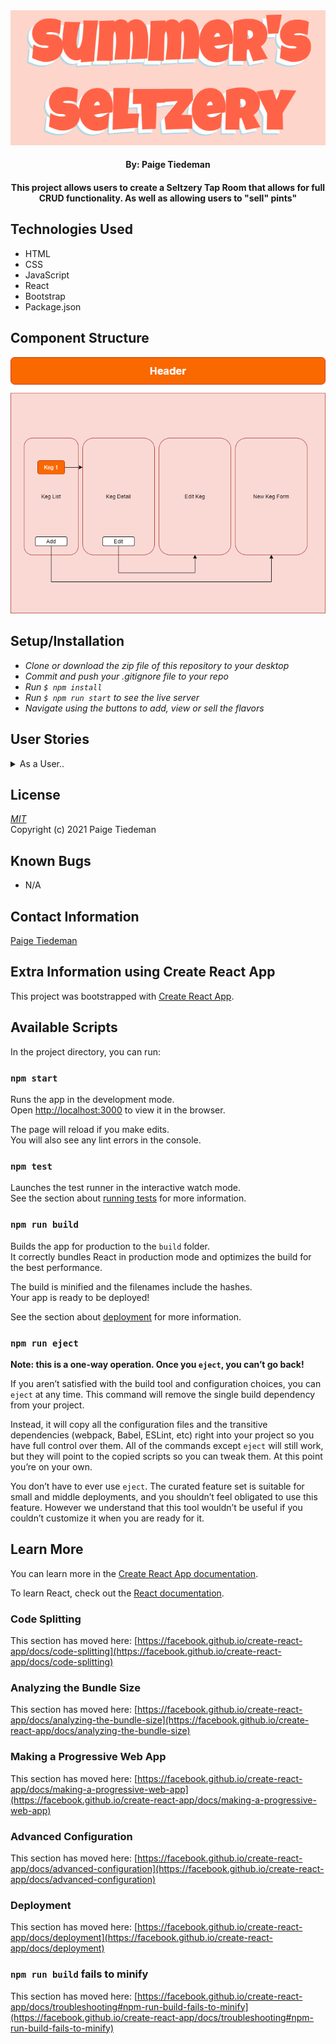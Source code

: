 <div align="center">

<img src='src/img/Title.PNG'/>

#### By: Paige Tiedeman

#### This project allows users to create a Seltzery Tap Room that allows for full CRUD functionality. As well as allowing users to "sell" pints"

</div>

## Technologies Used

* HTML
* CSS
* JavaScript
* React
* Bootstrap
* Package.json

## Component Structure

<img src='src/img/Seltzer.drawio.png' />

## Setup/Installation

* _Clone or download the zip file of this repository to your desktop_
* _Commit and push your .gitignore file to your repo_
* _Run `$ npm install`_
* _Run `$ npm run start` to see the live server_
* _Navigate using the buttons to add, view or sell the flavors_

## User Stories

<details>
<summary>As a User..</summary>

* I want to see a list/menu of all available kegs. For each keg, I want to see its name, brand, price and alcoholContent.
*  I want to submit a form to add a new keg to a list.
*  I want to be able to click on a keg to see its detail page.
*  I want to see how many pints are left in a keg. Hint: A full keg has roughly 124 pints.
*  I want to be able to click a button next to a keg whenever I sell a pint of it. This should decrease the number of pints left by 1. Pints should not be able to go below 0.

</details>

## License

_[MIT](https://opensource.org/licenses/MIT)_  
Copyright (c) 2021 Paige Tiedeman

## Known Bugs

* N/A

## Contact Information

[Paige Tiedeman](https://github.com/paigetiedeman)

## Extra Information using Create React App

This project was bootstrapped with [Create React App](https://github.com/facebook/create-react-app).

## Available Scripts

In the project directory, you can run:

### `npm start`

Runs the app in the development mode.\
Open [http://localhost:3000](http://localhost:3000) to view it in the browser.

The page will reload if you make edits.\
You will also see any lint errors in the console.

### `npm test`

Launches the test runner in the interactive watch mode.\
See the section about [running tests](https://facebook.github.io/create-react-app/docs/running-tests) for more information.

### `npm run build`

Builds the app for production to the `build` folder.\
It correctly bundles React in production mode and optimizes the build for the best performance.

The build is minified and the filenames include the hashes.\
Your app is ready to be deployed!

See the section about [deployment](https://facebook.github.io/create-react-app/docs/deployment) for more information.

### `npm run eject`

**Note: this is a one-way operation. Once you `eject`, you can’t go back!**

If you aren’t satisfied with the build tool and configuration choices, you can `eject` at any time. This command will remove the single build dependency from your project.

Instead, it will copy all the configuration files and the transitive dependencies (webpack, Babel, ESLint, etc) right into your project so you have full control over them. All of the commands except `eject` will still work, but they will point to the copied scripts so you can tweak them. At this point you’re on your own.

You don’t have to ever use `eject`. The curated feature set is suitable for small and middle deployments, and you shouldn’t feel obligated to use this feature. However we understand that this tool wouldn’t be useful if you couldn’t customize it when you are ready for it.

## Learn More

You can learn more in the [Create React App documentation](https://facebook.github.io/create-react-app/docs/getting-started).

To learn React, check out the [React documentation](https://reactjs.org/).

### Code Splitting

This section has moved here: [https://facebook.github.io/create-react-app/docs/code-splitting](https://facebook.github.io/create-react-app/docs/code-splitting)

### Analyzing the Bundle Size

This section has moved here: [https://facebook.github.io/create-react-app/docs/analyzing-the-bundle-size](https://facebook.github.io/create-react-app/docs/analyzing-the-bundle-size)

### Making a Progressive Web App

This section has moved here: [https://facebook.github.io/create-react-app/docs/making-a-progressive-web-app](https://facebook.github.io/create-react-app/docs/making-a-progressive-web-app)

### Advanced Configuration

This section has moved here: [https://facebook.github.io/create-react-app/docs/advanced-configuration](https://facebook.github.io/create-react-app/docs/advanced-configuration)

### Deployment

This section has moved here: [https://facebook.github.io/create-react-app/docs/deployment](https://facebook.github.io/create-react-app/docs/deployment)

### `npm run build` fails to minify

This section has moved here: [https://facebook.github.io/create-react-app/docs/troubleshooting#npm-run-build-fails-to-minify](https://facebook.github.io/create-react-app/docs/troubleshooting#npm-run-build-fails-to-minify)
